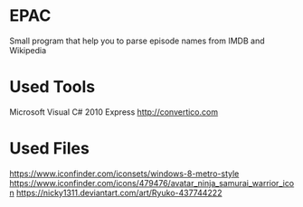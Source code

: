 # EPAC
Small program that help you to parse episode names from IMDB and Wikipedia

# Used Tools
Microsoft Visual C# 2010 Express
http://convertico.com

# Used Files
https://www.iconfinder.com/iconsets/windows-8-metro-style
https://www.iconfinder.com/icons/479476/avatar_ninja_samurai_warrior_icon
https://nicky1311.deviantart.com/art/Ryuko-437744222
